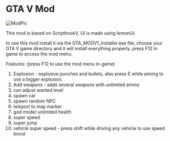 # GTA V Mod

![ModPic](https://github.com/RXDG14/GTA-V-Mod/assets/54236165/ccacc5d3-83d7-4e4d-af5a-eea8dd71e294)

This mod is based on ScripthookV, UI is made using lemonUI.

to use this mod install it via the GTA_MODV1_Installer.exe file, choose your GTA V game directory and it will install everything properly. press F12 in game to access the mod menu.

Features: (press F12 to use the mod menu in-game)
1) Explosion - explosive punches and bullets, also press E while aiming to use a bigger explosion.
2) Add weapons - adds several weapons with unlimited ammo
3) can adjust wanted level
4) spawn car
5) spawn random NPC
6) teleport to map marker
7) god mode/ unlimited health
8) super speed
9) super jump
10) vehicle super speed - press shift while driving any vehicle to use speed boost
